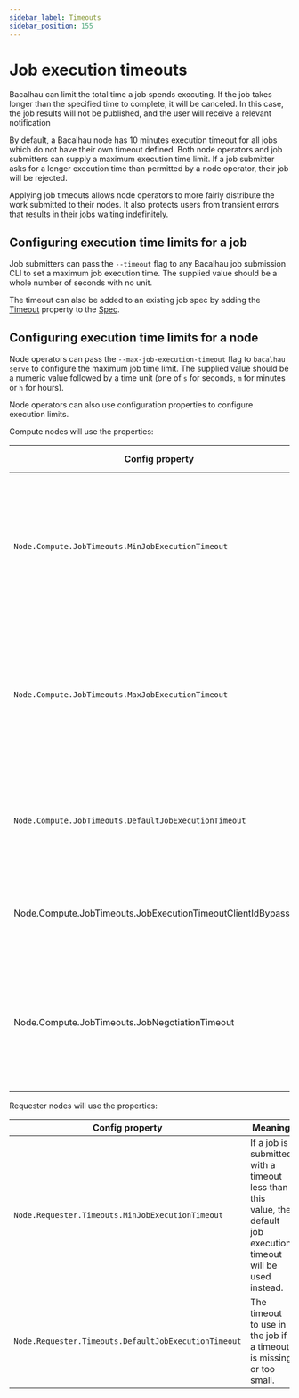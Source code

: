 ```yaml
---
sidebar_label: Timeouts
sidebar_position: 155
---
```

# Job execution timeouts

Bacalhau can limit the total time a job spends executing. If the job takes longer than the specified time to complete, it will be canceled. In this case, the job results will not be published, and the user will receive a relevant notification

By default, a Bacalhau node has 10 minutes execution timeout for all jobs which do not have their own timeout defined. Both node operators and job submitters can supply a maximum execution time
limit. If a job submitter asks for a longer execution time than permitted by a
node operator, their job will be rejected.

Applying job timeouts allows node operators to more fairly distribute the work
submitted to their nodes. It also protects users from transient errors that
results in their jobs waiting indefinitely.

## Configuring execution time limits for a job

Job submitters can pass the `--timeout` flag to any Bacalhau job submission CLI
to set a maximum job execution time. The supplied value should be a whole number
of seconds with no unit.

The timeout can also be added to an existing job spec by adding the [Timeout](../jobs/job-specification/timeouts.md)
property to the [Spec](../jobs/job-specification/job.md).

## Configuring execution time limits for a node

Node operators can pass the `--max-job-execution-timeout` flag to `bacalhau serve` to
configure the maximum job time limit. The supplied value should be a numeric
value followed by a time unit (one of `s` for seconds, `m` for minutes or `h`
for hours).

Node operators can also use configuration properties to configure execution
limits.

Compute nodes will use the properties:

| Config property | Meaning | Default value |
|---|---|---|
| `Node.Compute.JobTimeouts.MinJobExecutionTimeout` | The minimum acceptable value for a job timeout. A job will only be accepted if it is submitted with a timeout of longer than this value. | `0.5s` |
| `Node.Compute.JobTimeouts.MaxJobExecutionTimeout` | The maximum acceptable value for a job timeout. A job will only be accepted if it is submitted with a timeout of shorter than this value. |`2562047h`|
| `Node.Compute.JobTimeouts.DefaultJobExecutionTimeout` | The job timeout that will be applied to jobs that are submitted without a timeout value.  |`10m`|
|Node.Compute.JobTimeouts.JobExecutionTimeoutClientIdBypassList|The list of clients who are allowed to bypass the job execution timeout|Empty|
|Node.Compute.JobTimeouts.JobNegotiationTimeout|The minimum execution timeout supported by current node. Jobs with lower timeout requirements will not be bid on|`3m`|

Requester nodes will use the properties:

| Config property | Meaning |
|---|---|
| `Node.Requester.Timeouts.MinJobExecutionTimeout` | If a job is submitted with a timeout less than this value, the default job execution timeout will be used instead. |
| `Node.Requester.Timeouts.DefaultJobExecutionTimeout` | The timeout to use in the job if a timeout is missing or too small. |
